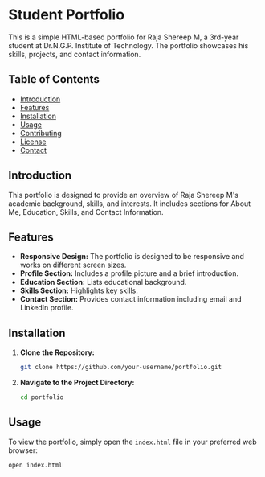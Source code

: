 # Student Portfolio

This is a simple HTML-based portfolio for Raja Shereep M, a 3rd-year student at Dr.N.G.P. Institute of Technology. The portfolio showcases his skills, projects, and contact information.

## Table of Contents
- [Introduction](#introduction)
- [Features](#features)
- [Installation](#installation)
- [Usage](#usage)
- [Contributing](#contributing)
- [License](#license)
- [Contact](#contact)

## Introduction

This portfolio is designed to provide an overview of Raja Shereep M's academic background, skills, and interests. It includes sections for About Me, Education, Skills, and Contact Information.

## Features

- **Responsive Design:** The portfolio is designed to be responsive and works on different screen sizes.
- **Profile Section:** Includes a profile picture and a brief introduction.
- **Education Section:** Lists educational background.
- **Skills Section:** Highlights key skills.
- **Contact Section:** Provides contact information including email and LinkedIn profile.

## Installation

1. **Clone the Repository:**
    ```bash
    git clone https://github.com/your-username/portfolio.git
    ```
2. **Navigate to the Project Directory:**
    ```bash
    cd portfolio
    ```

## Usage

To view the portfolio, simply open the `index.html` file in your preferred web browser:

```bash
open index.html
